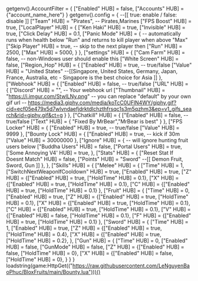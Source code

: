 getgenv().AccountFilter = {
    ["Enabled" HUB] = false,
    ["Accounts" HUB] = {"account_name_here"}
}
getgenv().config = {
    --[[
        true: enable / false: disable
    ]]
    ["Team" HUB] = "Pirates", -- Pirates,Marines
    ["FPS Boost" HUB] = true,
    ["LocalPlayer" HUB] = {
        ["Ken Haki" HUB] = true,
        ["Invisible" HUB] = true,
        ["Click Delay" HUB] = 0.1,
        ["Panic Mode" HUB] = { -- automatically runs when health below "Run" and returns to kill player when above "Max"
            ["Skip Player" HUB] = true, -- skip to the next player then
            ["Run" HUB] = 2500,
            ["Max" HUB] = 5000,
        }
    },
    ["settings" HUB] = {
        ["Cam Farm" HUB] = false, -- non-Windows user should enable this
        ["White Screen" HUB] = false,
        ["Region_Hop" HUB] = {
            ["Enabled" HUB] = true, -- true/false
            ["Value" HUB] = "United States"
            --[[Singapore, United States, Germany, Japan, France, Australia, etc
                - Singapore is the best choice for Asia
            ]]
        },
        ["Webhook" HUB] = {
            ["Enabled" HUB] = false, -- true/false
            ["URL" HUB] = {
                ["Discord" HUB] = "", -- Your webhook url
                ["Thumbnail" HUB] = "https://i.imgur.com/StwILNy.png" -- you can replace "default" by your own gif url
                -- https://media3.giphy.com/media/koTcC0UFlN4WY/giphy.gif?cid=ecf05e479x5d7wlvndaefjdrktdlchzthfrsqc1s3m5qzhm3&ep=v1_gifs_search&rid=giphy.gif&ct=g
            }
        },
        ["Chatkill" HUB] = {
            ["Enabled" HUB] = false, -- true/false
            ["Text" HUB] = {
                "Fixed By MrBear","MrBear is best"
            }
        },
        ["FPS Locker" HUB] = {
            ["Enabled" HUB] = true, -- true/false
            ["Value" HUB] = 9999
        },
    ["Bounty Lock" HUB] = {
            ["Enabled" HUB] = true, -- kick if 30m
            ["Value" HUB] = 30000000
        },
        ["Ignore" HUB] = { -- will ignore hunting fruit users below
            ["Buddha Users" HUB] = false,
            ["Portal Users" HUB] = true,
            ['Some Annoying V4' HUB] = true,
        },
        ["Stats" HUB] = {
            ["Reset Stat If Doesnt Match" HUB] = false,
            ["Points" HUB] = "Sword" --[[ Demon Fruit, Sword, Gun ]]
    },
    },
    ["Skills" HUB] = {
        ["Melee" HUB] = {
            ["Time" HUB] = 1,
        ["SwitchNextWeaponIfCooldown" HUB] = true,
            ["Enabled" HUB] = true,
            ["Z" HUB] = {["Enabled" HUB] = true, ["HoldTime" HUB] = 0.1},
            ["X" HUB] = {["Enabled" HUB] = true, ["HoldTime" HUB] = 0.1},
            ["C" HUB] = {["Enabled" HUB] = true, ["HoldTime" HUB] = 0.1}
        },
        ["Fruit" HUB] = {
            ["Time" HUB] = 0,
            ["Enabled" HUB] = true,
            ["Z" HUB] = {["Enabled" HUB] = true, ["HoldTime" HUB] = 0.1},
            ["X" HUB] = {["Enabled" HUB] = true, ["HoldTime" HUB] = 0.1},
            ["C" HUB] = {["Enabled" HUB] = true, ["HoldTime" HUB] = 0.1},
            ["V" HUB] = {["Enabled" HUB] = false, ["HoldTime" HUB] = 0.1},
            ["F" HUB] = {["Enabled" HUB] = true, ["HoldTime" HUB] = 0.1}
        },
        ["Sword" HUB] = {
            ["Time" HUB] = 1,
            ["Enabled" HUB] = true,
            ["Z" HUB] = {["Enabled" HUB] = true, ["HoldTime" HUB] = 0.4},
            ["X" HUB] = {["Enabled" HUB] = true, ["HoldTime" HUB] = 0.2},
        },
        ["Gun" HUB] = {
            ["Time" HUB] = 0,
            ["Enabled" HUB] = false,
            ["GunMode" HUB] = false,
            ["Z" HUB] = {["Enabled" HUB] = false, ["HoldTime" HUB] = 0},
            ["X" HUB] = {["Enabled" HUB] = false, ["HoldTime" HUB] = 0},
        }
    }
}
loadstring(game:HttpGet(("https://raw.githubusercontent.com/LeNguyenBaoPhuc/BloxFruits/main/Bounty.lua")))()
